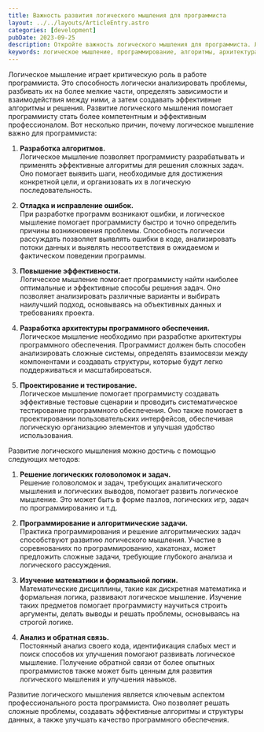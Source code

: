 ```yaml
---
title: Важность развития логического мышления для программиста
layout: ../../layouts/ArticleEntry.astro
categories: [development]
pubDate: 2023-09-25
description: Откройте важность логического мышления для программиста. Логическое мышление применяется при разработке алгоритмов, отладке, повышении эффективности и разработке архитектуры программного обеспечения.
keywords: логическое мышление, программирование, алгоритмы, архитектура ПО, разработка ПО, тестирование ПО
---
```


Логическое мышление играет критическую роль в работе программиста. Это способность логически анализировать проблемы, разбивать их на более мелкие части, определять зависимости и взаимодействия между ними, а затем создавать эффективные алгоритмы и решения. Развитие логического мышления помогает программисту стать более компетентным и эффективным профессионалом. Вот несколько причин, почему логическое мышление важно для программиста:

1. **Разработка алгоритмов.**  
   Логическое мышление позволяет программисту разрабатывать и применять эффективные алгоритмы для решения сложных задач. Оно помогает выявить шаги, необходимые для достижения конкретной цели, и организовать их в логическую последовательность.

2. **Отладка и исправление ошибок.**  
   При разработке программ возникают ошибки, и логическое мышление помогает программисту быстро и точно определить причины возникновения проблемы. Способность логически рассуждать позволяет выявлять ошибки в коде, анализировать потоки данных и выявлять несоответствия в ожидаемом и фактическом поведении программы.

3. **Повышение эффективности.**  
   Логическое мышление помогает программисту найти наиболее оптимальные и эффективные способы решения задач. Оно позволяет анализировать различные варианты и выбирать наилучший подход, основываясь на объективных данных и требованиях проекта.

4. **Разработка архитектуры программного обеспечения.**  
   Логическое мышление необходимо при разработке архитектуры программного обеспечения. Программист должен быть способен анализировать сложные системы, определять взаимосвязи между компонентами и создавать структуры, которые будут легко поддерживаться и масштабироваться.

5. **Проектирование и тестирование.**  
   Логическое мышление помогает программисту создавать эффективные тестовые сценарии и проводить систематическое тестирование программного обеспечения. Оно также помогает в проектировании пользовательских интерфейсов, обеспечивая логическую организацию элементов и улучшая удобство использования.

Развитие логического мышления можно достичь с помощью следующих методов:

1. **Решение логических головоломок и задач.**  
   Решение головоломок и задач, требующих аналитического мышления и логических выводов, помогает развить логическое мышление. Это может быть в форме пазлов, логических игр, задач по программированию и т.д.

2. **Программирование и алгоритмические задачи.**  
   Практика программирования и решение алгоритмических задач способствуют развитию логического мышления. Участие в соревнованиях по программированию, хакатонах, может предложить сложные задачи, требующие глубокого анализа и логического рассуждения.

3. **Изучение математики и формальной логики.**  
   Математические дисциплины, такие как дискретная математика и формальная логика, развивают логическое мышление. Изучение таких предметов помогает программисту научиться строить аргументы, делать выводы и решать проблемы, основываясь на строгой логике.

4. **Анализ и обратная связь.**  
   Постоянный анализ своего кода, идентификация слабых мест и поиск способов их улучшения помогают развивать логическое мышление. Получение обратной связи от более опытных программистов также может быть ценным для развития логического мышления и улучшения навыков.

Развитие логического мышления является ключевым аспектом профессионального роста программиста. Оно позволяет решать сложные проблемы, создавать эффективные алгоритмы и структуры данных, а также улучшать качество программного обеспечения.

